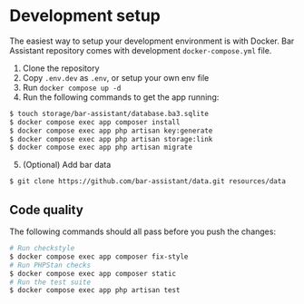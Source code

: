 # Development setup

The easiest way to setup your development environment is with Docker. Bar Assistant repository comes with development `docker-compose.yml` file.

1. Clone the repository
2. Copy `.env.dev` as `.env`, or setup your own env file
3. Run `docker compose up -d`
4. Run the following commands to get the app running:
```bash
$ touch storage/bar-assistant/database.ba3.sqlite
$ docker compose exec app composer install
$ docker compose exec app php artisan key:generate
$ docker compose exec app php artisan storage:link
$ docker compose exec app php artisan migrate
```
5. (Optional) Add bar data
``` bash
$ git clone https://github.com/bar-assistant/data.git resources/data
```

## Code quality

The following commands should all pass before you push the changes:

```bash
# Run checkstyle
$ docker compose exec app composer fix-style
# Run PHPStan checks
$ docker compose exec app composer static
# Run the test suite
$ docker compose exec app php artisan test
```